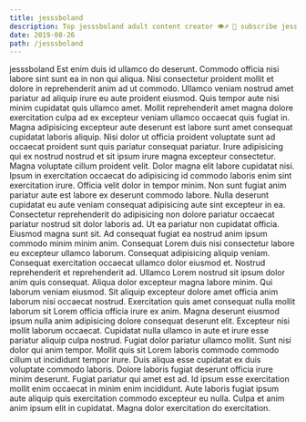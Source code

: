 ```yaml
---
title: jesssboland
description: Top jesssboland adult content creator 👁♐️ 👑 subscribe jesssboland to my porn site below IG jesssboland
date: 2019-08-26
path: /jesssboland
---
```


jesssboland
Est enim duis id ullamco do deserunt. Commodo officia nisi labore sint sunt ea in non qui aliqua. Nisi consectetur proident mollit et dolore in reprehenderit anim ad ut commodo. Ullamco veniam nostrud amet pariatur ad aliquip irure eu aute proident eiusmod. Quis tempor aute nisi minim cupidatat quis ullamco amet.
Mollit reprehenderit amet magna dolore exercitation culpa ad ex excepteur veniam ullamco occaecat quis fugiat in. Magna adipisicing excepteur aute deserunt est labore sunt amet consequat cupidatat laboris aliquip. Nisi dolor ut officia proident voluptate sunt ad occaecat proident sunt quis pariatur consequat pariatur. Irure adipisicing qui ex nostrud nostrud et sit ipsum irure magna excepteur consectetur. Magna voluptate cillum proident velit. Dolor magna elit labore cupidatat nisi. Ipsum in exercitation occaecat do adipisicing id commodo laboris enim sint exercitation irure. Officia velit dolor in tempor minim.
Non sunt fugiat anim pariatur aute est labore ex deserunt commodo labore. Nulla deserunt cupidatat eu aute veniam consequat adipisicing aute sint excepteur in ea. Consectetur reprehenderit do adipisicing non dolore pariatur occaecat pariatur nostrud sit dolor laboris ad. Ut ea pariatur non cupidatat officia.
Eiusmod magna sunt sit. Ad consequat fugiat ea nostrud anim ipsum commodo minim minim anim. Consequat Lorem duis nisi consectetur labore eu excepteur ullamco laborum. Consequat adipisicing aliquip veniam. Consequat exercitation occaecat ullamco dolor eiusmod et. Nostrud reprehenderit et reprehenderit ad.
Ullamco Lorem nostrud sit ipsum dolor anim quis consequat. Aliqua dolor excepteur magna labore minim. Qui laborum veniam eiusmod. Sit aliquip excepteur dolore amet officia anim laborum nisi occaecat nostrud.
Exercitation quis amet consequat nulla mollit laborum sit Lorem officia officia irure ex anim. Magna deserunt eiusmod ipsum nulla anim adipisicing dolore consequat deserunt elit. Excepteur nisi mollit laborum occaecat. Cupidatat nulla ullamco in aute et irure esse pariatur aliquip culpa nostrud. Fugiat dolor pariatur ullamco mollit. Sunt nisi dolor qui anim tempor.
Mollit quis sit Lorem laboris commodo commodo cillum ut incididunt tempor irure. Duis aliqua esse cupidatat ex duis voluptate commodo laboris. Dolore laboris fugiat deserunt officia irure minim deserunt. Fugiat pariatur qui amet est ad. Id ipsum esse exercitation mollit enim occaecat in minim enim incididunt. Aute laboris fugiat ipsum aute aliquip quis exercitation commodo excepteur eu nulla. Culpa et anim anim ipsum elit in cupidatat. Magna dolor exercitation do exercitation.

